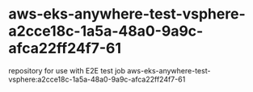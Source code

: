 # aws-eks-anywhere-test-vsphere-a2cce18c-1a5a-48a0-9a9c-afca22ff24f7-61
repository for use with E2E test job aws-eks-anywhere-test-vsphere:a2cce18c-1a5a-48a0-9a9c-afca22ff24f7-61
